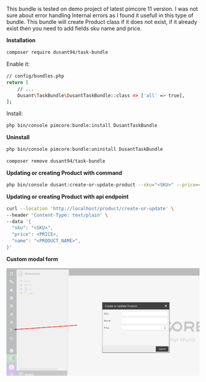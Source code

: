 This bundle is tested on demo project of latest pimcore 11 version.
I was not sure about error handling Internal errors as I found it usefull in this type of bundle.
This bundle will create Product class if it does not exist, if it already exist then you need to add fields sku name and price. 

**Installation**

```bash
composer require dusant94/task-bundle
```

Enable it:
```bash
// config/bundles.php
return [
    // ...
    Dusant\TaskBundle\DusantTaskBundle::class => ['all' => true],
];
```

Install:
```bash
php bin/console pimcore:bundle:install DusantTaskBundle
``` 

**Uninstall**

```bash
php bin/console pimcore:bundle:uninstall DusantTaskBundle
``` 

```bash
composer remove dusant94/task-bundle
```

**Updating or creating Product with command**
```bash
php bin/console dusant:create-or-update-product --sku="<SKU>" --price=<PRICE> --name="<PRODUCT_NAME>"
``` 

**Updating or creating Product with api endpoint**
```bash
curl --location 'http://localhost/product/create-or-update' \
--header 'Content-Type: text/plain' \
--data '{
  "sku": "<SKU>",
  "price": <PRICE>,
  "name": "<PRODUCT_NAME>",
}'
``` 
**Custom modal form**

![](documentation/img/Screenshot_2.png)
